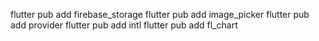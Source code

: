 flutter pub add firebase_storage
flutter pub add image_picker
flutter pub add provider
flutter pub add intl
flutter pub add fl_chart